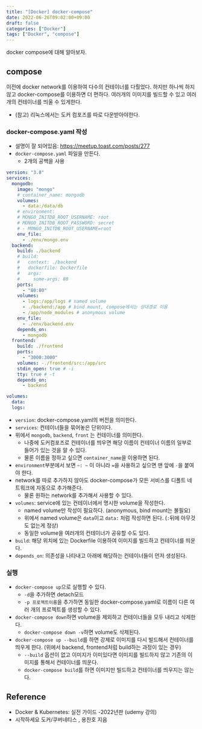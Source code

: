 ```yaml
---
title: "[Docker] docker-compose"
date: 2022-06-26T09:02:00+09:00
draft: false
categories: ["Docker"]
tags: ["Docker", "compose"]
---
```


docker compose에 대해 알아보자.

<!--more-->

## compose

이전에 docker network를 이용하여 다수의 컨테이너를 다뤘었다. 하지만 하나씩 하지 않고 docker-compose를 이용하면 더 편하다. 여러개의 이미지를 빌드할 수 있고 여러개의 컨테이너를 띄울 수 있게한다.

- (참고) 리눅스에서는 도커 컴포즈를 따로 다운받아야한다.

### docker-compose.yaml 작성

- 설명이 잘 되어있음: https://meetup.toast.com/posts/277
- `docker-compose.yaml` 파일을 만든다.
  - 2개의 공백을 사용

```yaml
version: "3.8"
services:
  mongodb:
    image: "mongo"
    # container_name: mongodb
    volumes:
      - data:/data/db
    # environment:
    # MONGO_INITDB_ROOT_USERNAME: root
    # MONGO_INITDB_ROOT_PASSWORD: secret
    # - MONGO_INITDB_ROOT_USERNAME=root
    env_file:
      - ./env/mongo.env
  backend:
    build: ./backend
    # build:
    #   context: ./backend
    #   dockerfile: Dockerfile
    #   args:
    #     some-args: 80
    ports:
      - "80:80"
    volumes:
      - logs:/app/logs # named volume
      - ./backend:/app # bind mount, compose에서는 상대경로 이용
      - /app/node_modules # anonymous volume
    env_file:
      - ./env/backend.env
    depends_on:
      - mongodb
  frontend:
    build: ./frontend
    ports:
      - "3000:3000"
    volumes: -./frontend/src:/app/src
    stdin_open: true # -i
    tty: true # -t
    depends_on:
      - backend

volumes:
  data:
  logs:
```

- `version`: docker-compose.yaml의 버전을 의미한다.
- `services`: 컨테이너들을 묶어놓은 단위이다.
- 위에서 `mongodb`, `backend`, `front` 는 컨테이너를 의미한다.
  - 나중에 도커컴포즈로 컨테이너를 띄우면 해당 이름이 컨테이너 이름의 일부로 들어가 있는 것을 알 수 있다.
  - 물론 이름을 정하고 싶으면 `container_name`을 이용하면 된다.
- `environment`부분에서 보면 `~: ~` 이 아니라 `=`을 사용하고 싶으면 맨 앞에 `-`을 붙여야 한다.
- network를 따로 추가하지 않아도 docker-compose가 모든 서비스를 디폴트 네트워크에 자동으로 추가해준다.
  - 물론 원하는 network를 추가해서 사용할 수 있다.
- `volumes`: service에 있는 컨테이너에서 명시한 volume을 작성한다.
  - named volume만 작성이 필요하다. (anonymous, bind mount는 불필요)
  - 위에서 named volume은 `data`이고 `data:` 처럼 작성하면 된다. (`:`뒤에 아무것도 없는게 정상)
  - 동일한 volume을 여러개의 컨테이너가 공유할 수도 있다.
- `build`: 해당 위치에 있는 Dockerfile 이용하여 이미지를 빌드하고 컨테이너를 띄운다.
- `depends_on`: 의존성을 나타내고 아래에 해당하는 컨테이너들이 먼저 생성된다.

### 실행

- `docker-compose up`으로 실행할 수 있다.
  - `-d`을 추가하면 detach모드
  - `-p 프로젝트이름`을 추가하면 동일한 docker-compose.yaml로 이름이 다른 여러 개의 프로젝트를 생성할 수 있다.
- `docker-compose down`하면 volume을 제외하고 컨테이너들을 모두 내리고 삭제한다.
  - `docker-compose down -v`하면 volume도 삭제된다.
- `docker-compose up --build`를 하면 강제로 이미지를 다시 빌드해서 컨테이너를 띄우게 한다. (위에서 backend, frontend처럼 build하는 과정이 있는 경우)
  - `--build` 옵션이 없고 이미지가 이미있다면 이미지를 빌드하지 않고 기존의 이미지를 통해서 컨테이너를 띄운다.
  - `docker-compose build`를 하면 이미지만 빌드하고 컨테이너를 띄우지는 않는다.

## Reference

- Docker & Kubernetes: 실전 가이드 -2022년판 (udemy 강의)
- 시작하세요 도커/쿠버네티스 , 용찬호 지음
